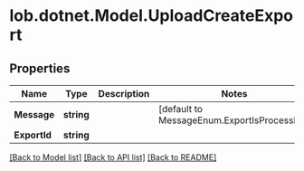 # lob.dotnet.Model.UploadCreateExport

## Properties

Name | Type | Description | Notes
------------ | ------------- | ------------- | -------------
**Message** | **string** |  | [default to MessageEnum.ExportIsProcessing]
**ExportId** | **string** |  | 

[[Back to Model list]](../README.md#documentation-for-models) [[Back to API list]](../README.md#documentation-for-api-endpoints) [[Back to README]](../README.md)

